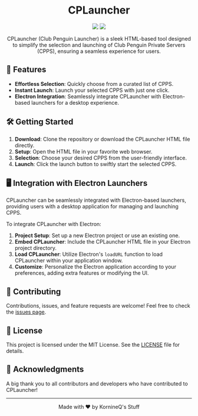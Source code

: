 <h1 align="center">CPLauncher</h1>

<p align="center">
  <img src="https://img.shields.io/badge/version-1.0.0-blue.svg?cacheSeconds=2592000" />
  <img src="https://img.shields.io/badge/license-MIT-green.svg" />
</p>

<p align="center">
  CPLauncher (Club Penguin Launcher) is a sleek HTML-based tool designed to simplify the selection and launching of Club Penguin Private Servers (CPPS), ensuring a seamless experience for users.
</p>

## 🚀 Features

- **Effortless Selection**: Quickly choose from a curated list of CPPS.
- **Instant Launch**: Launch your selected CPPS with just one click.
- **Electron Integration**: Seamlessly integrate CPLauncher with Electron-based launchers for a desktop experience.

## 🛠️ Getting Started

1. **Download**: Clone the repository or download the CPLauncher HTML file directly.
2. **Setup**: Open the HTML file in your favorite web browser.
3. **Selection**: Choose your desired CPPS from the user-friendly interface.
4. **Launch**: Click the launch button to swiftly start the selected CPPS.

## 🖥️ Integration with Electron Launchers

CPLauncher can be seamlessly integrated with Electron-based launchers, providing users with a desktop application for managing and launching CPPS.

To integrate CPLauncher with Electron:

1. **Project Setup**: Set up a new Electron project or use an existing one.
2. **Embed CPLauncher**: Include the CPLauncher HTML file in your Electron project directory.
3. **Load CPLauncher**: Utilize Electron's `loadURL` function to load CPLauncher within your application window.
4. **Customize**: Personalize the Electron application according to your preferences, adding extra features or modifying the UI.

## 🤝 Contributing

Contributions, issues, and feature requests are welcome! Feel free to check the [issues page](https://github.com/KornineQStuff/CPLauncher/issues).

## 📝 License

This project is licensed under the MIT License. See the [LICENSE](LICENSE) file for details.

## 🙏 Acknowledgments

A big thank you to all contributors and developers who have contributed to CPLauncher!

---

<p align="center">
  Made with ❤️ by KornineQ's Stuff
</p>
